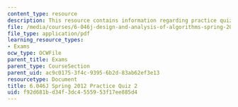 ```yaml
---
content_type: resource
description: This resource contains information regarding practice quiz 2.
file: /media/courses/6-046j-design-and-analysis-of-algorithms-spring-2012/f92d681bd34f3dc4555953f17ee885d4_MIT6_046JS12_quiz2_prac.pdf
file_type: application/pdf
learning_resource_types:
- Exams
ocw_type: OCWFile
parent_title: Exams
parent_type: CourseSection
parent_uid: ac9c0175-3f4c-9395-6b2d-83ab62ef3e13
resourcetype: Document
title: 6.046J Spring 2012 Practice Quiz 2
uid: f92d681b-d34f-3dc4-5559-53f17ee885d4
---
```

